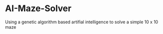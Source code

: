 # AI-Maze-Solver
Using a genetic algorithm based artifial intelligence to solve a simple 10 x 10 maze
